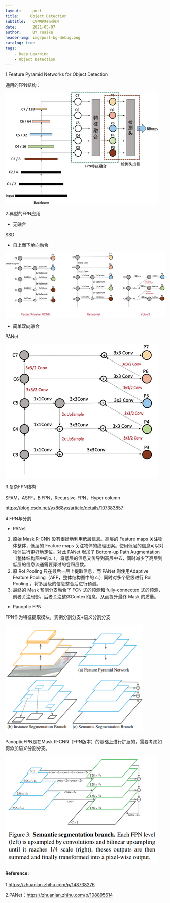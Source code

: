 ```yaml
---
layout:     post
title:     Object Detection
subtitle:   CV中的特征融合
date:       2021-05-07
author:     BY Yuaika
header-img: img/post-bg-debug.png
catalog: true
tags:
    - Deep Learning
    - Object Detection
---
```

1.Feature Pyramid Networks for Object Detection

通用的FPN结构：

<img src="../img/典型fpn.png" style="zoom: 67%;" />

2.典型的FPN应用

- 无融合

SSD

- 自上而下单向融合

![](../img/fpn应用.png)

- 简单双向融合

PANet

<img src="../img/PANet双向FPN.png" style="zoom:67%;" />

3.复杂FPN结构

SFAM，ASFF，BiFPN，Recursive-FPN，Hyper column

https://blog.csdn.net/yx868yx/article/details/107383857

4.FPN与分割

- PANet

1. 原始 Mask R-CNN 没有很好地利用低层信息。高层的 Feature maps 关注物体整体，低层的 Feature maps 关注物体的纹理图案。使用低层的信息可以对物体进行更好地定位。对此 PANet 增加了 Bottom-up Path Augmentation（整体结构图中的b. ），将低层的信息又传导到高层中去，同时减少了高层到低层的信息流通需要穿过的卷积层数。
2. 原 RoI Pooling 只在最后一层上提取信息，而 PANet 则使用Adaptive Feature Pooling（AFP，整体结构图中的 c.）同时对多个层级进行 RoI Pooling ，将多层级的信息整合后进行预测。
3. 最终的 Mask 预测分支融合了 FCN 式的预测和 fully-connected 式的预测，前者关注局部，后者关注整体Context信息，从而提升最终 Mask 的质量。

- Panoptic FPN

FPN作为特征提取模块，实例分割分支+语义分割分支

<img src="../img/PanopticFPN基本思想.png" style="zoom: 80%;" />

PanopticFPN是在Mask R-CNN（FPN版本）的基础上进行扩展的，需要考虑如何添加语义分割分支。

<img src="../img/PanopticFPN语义分割分支.png" style="zoom:67%;" />

#### Reference:

1.https://zhuanlan.zhihu.com/p/148738276

2.PANet：https://zhuanlan.zhihu.com/p/108895614



